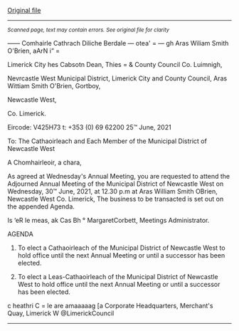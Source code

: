 [Original file](https://www.limerick.ie/sites/default/files/media/documents/2021-06/00-2021-06-30-agenda-adj-agm.pdf)

---
*<small>Scanned page, text may contain errors. See original file for clarity</small>*  

_——_ Comhairle Cathrach Diliche Berdale — otea' =
— gh Aras Wiliam Smith O'Brien,
aArN i“ =

Limerick City hes Cabsotn Dean, Thies
= & County Council Co. Luimnigh,

Nevrcastle West Municipal District,
Limerick City and County Council,
Aras Wittiam Smith O'Brien,
Gortboy,

Newcastle West,

Co. Limerick.

Eircode: V425H73
t: +353 (0) 69 62200
25™ June, 2021

To: The Cathaoirleach and Each Member of the Municipal District of Newcastle West

A Chomhairleoir, a chara,

As agreed at Wednesday's Annual Meeting, you are requested to attend the Adjourned
Annual Meeting of the Municipal District of Newcastle West on Wednesday, 30™ June, 2021,
at 12.30 p.m at Aras William Smith OBrien, Newcastle West Co. Limerick, The business to be
transacted is set out on the appended Agenda.

Is ‘eR le meas,
ak Cas Bh
°
MargaretCorbett,
Meetings Administrator.

AGENDA

1. To elect a Cathaoirleach of the Municipal District of Newcastle West to hold office until
the next Annual Meeting or until a successor has been elected.

2. To elect a Leas-Cathaoirleach of the Municipal District of Newcastle West to hold
office until the next Annual Meeting or until a successor has been elected.

c heathri C = le
are amaaaaag [a
Corporate Headquarters, Merchant's Quay, Limerick W @LimerickCouncil


---
